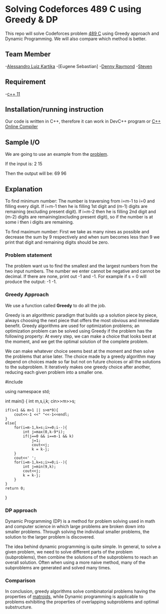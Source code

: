 # Solving Codeforces 489 C using Greedy & DP
This repo will solve Codeforces problem [489 C](https://codeforces.com/problemset/problem/489/C) using Greedy approach and Dynamic Programming. We will also compare which method is better.

## Team Member
-[Alessandro Luiz Kartika](http://codeforces.com/profile/Elderhawk)
-[Eugene Sebastian]
-[Denny Raymond](http://codeforces.com/profile/dendenray)
-[Steven](http://codeforces.com/profile/Steve2015) 

## Requirement
-[c++ 11](https://osdn.net/projects/sfnet_tdm-gcc/)

## Installation/running instruction
Our code is written in C++, therefore it can work in DevC++ program or [C++ Online Compiler](https://www.onlinegdb.com/online_c++_compiler)

## Sample I/O
We are going to use an example from the [problem](https://codeforces.com/contest/489/problem/C).

If the input is:
2 15

Then the output will be:
69 96

## Explanation
To find minimum number:
The number is traversing from i=m-1 to i=0 and filling every digit. If i=m-1 then he is filling 1st digit and (m-1) digits are remaining (excluding present digit). If i=m-2 then he is filling 2nd digit and (m-2) digits are remaining(excluding present digit), so if the number is at some i then i digits are remaining.

To find maximum number:
First we take as many nines as possible and decrease the sum by 9 respectively and when sum becomes less than 9 we print that digit and remaining digits should be zero.

### Problem statement
The problem want us to find the smallest and the largest numbers from the two input numbers. The number we enter cannot be negative and cannot be decimal. If there are none, print out -1 and -1. For example if s = 0 will produce the output: -1 -1.

### Greedy Approach
We use a function called **Greedy** to do all the job.

Greedy is an algorithmic paradigm that builds up a solution piece by piece, always choosing the next piece that offers the most obvious and immediate benefit. Greedy algorithms are used for optimization problems; an optimization problem can be solved using Greedy if the problem has the following property: At every step, we can make a choice that looks best at the moment, and we get the optimal solution of the complete problem.

We can make whatever choice seems best at the moment and then solve the problems that arise later. The choice made by a greedy algorithm may depend on choices made so far but not on future choices or all the solutions to the subproblem. It iteratively makes one greedy choice after another, reducing each given problem into a smaller one.

#include <iostream>

using namespace std;

int main()
{
    int m,s,i,k;
    cin>>m>>s;

    if(s<1 && m>1 || s>m*9){
        cout<<-1 <<" "<<-1<<endl;
    }
    else{
        for(i=m-1,k=s;i>=0;i--){
            int j=max(0,k-9*i);
            if(j==0 && i==m-1 && k)
                j=1;
                cout<<j;
                k = k-j;
        }
        cout<<' ';
        for(i=m-1,k=s;i>=0;i--){
            int j=min(9,k);
            cout<<j;
            k = k-j;
        }
    }
    return 0;
}


### DP approach

Dynamic Programming (DP) is a method for problem solving used in math and computer science in which large problems are broken down into smaller problems. Through solving the individual smaller problems, the solution to the larger problem is discovered.

The idea behind dynamic programming is quite simple. In general, to solve a given problem, we need to solve different parts of the problem (subproblems), then combine the solutions of the subproblems to reach an overall solution. Often when using a more naive method, many of the subproblems are generated and solved many times.

### Comparison

In conclusion, greedy algorithms solve combinatorial problems having the properties of [matroids](https://en.wikipedia.org/wiki/Matroid), while Dynamic programming is applicable to problems exhibiting the properties of overlapping subproblems and optimal substructure.

